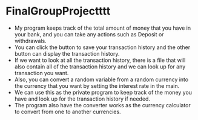 # FinalGroupProjectttt
- My program keeps track of the total amount of money that you have in your bank, and you can take any actions such as Deposit or withdrawals. 
- You can click the button to save your transaction history and the other button can display the transaction history. 
- If we want to look at all the transaction history, there is a file that will also contain all of the transaction history and we can look up for any transaction you want. 
- Also, you can convert a random variable from a random currency into the currency that you want by setting the interest rate in the main.
- We can use this as the private program to keep track of the money you have and look up for the transaction history if needed.
- The program also have the converter works as the currency calculator to convert from one to another currencies.
